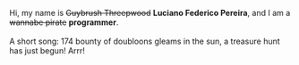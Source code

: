 Hi, my name is ~~Guybrush Threepwood~~ **Luciano Federico Pereira**, and I am a ~~wannabe pirate~~ **programmer**.<br><br>A short song: 174 bounty of doubloons gleams in the sun, a treasure hunt has just begun! Arrr!
